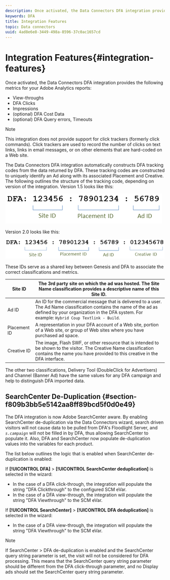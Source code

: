 ```yaml
---
description: Once activated, the Data Connectors DFA integration provides the following metrics for your Adobe Analytics reports 
keywords: DFA
title: Integration Features
topic: Data connectors
uuid: 4ad8e6e8-3449-498a-8596-37c0ac1657cd
---
```


# Integration Features{#integration-features}

Once activated, the Data Connectors DFA integration provides the following metrics for your Adobe Analytics reports:

* View-throughs 
* DFA Clicks 
* Impressions 
* (optional) DFA Cost Data 
* (optional) DFA Query errors, Timeouts

>[!NOTE]
>
>This integration does not provide support for click trackers (formerly click commands). Click trackers are used to record the number of clicks on text links, links in email messages, or on other elements that are hard-coded on a Web site.

The Data Connectors DFA integration automatically constructs DFA tracking codes from the data returned by DFA. These tracking codes are constructed to uniquely identify an Ad along with its associated Placement and Creative. The following outlines the structure of the tracking code, depending on version of the integration. Version 1.5 looks like this:

![](assets/DFA_id_struct1_5.png)

Version 2.0 looks like this:

![](assets/DFA_id_struct2.png)

These IDs serve as a shared key between Genesis and DFA to associate the correct classifications and metrics.

|  Site ID  | The 3rd party site on which the ad was hosted. The Site Name classification provides a descriptive name of this Site ID.  |
|---|---|
|  Ad ID  |An ID for the commercial message that is delivered to a user. The Ad Name classification contains the name of the ad as defined by your organization in the DFA system. For example: `Hybrid Coup Textlink - Build`.  |
|  Placement ID  | A representation in your DFA account of a Web site, portion of a Web site, or group of Web sites where you have purchased ad space.  |
|  Creative ID  | The image, Flash SWF, or other resource that is intended to be shown to the visitor. The Creative Name classification contains the name you have provided to this creative in the DFA interface.  |

The other two classifications, Delivery Tool (DoubleClick for Advertisers) and Channel (Banner Ad) have the same values for any DFA campaign and help to distinguish DFA imported data.

## SearchCenter De-Duplication {#section-f809b3bb5e5142aa8ff89bcd5f0d0e49}

The DFA integration is now Adobe SearchCenter aware. By enabling SearchCenter de-duplication via the Data Connectors wizard, search driven visitors will not cause data to be pulled from DFA's Floodlight Server, and *`s.campaign`* will not be filled in by DFA, thus allowing SearchCenter to populate it. Also, DFA and SearchCenter now populate de-duplication values into the variables for each product.

The list below outlines the logic that is enabled when SearchCenter de-duplication is enabled:

If **[!UICONTROL DFA]** > **[!UICONTROL SearchCenter deduplication]** is selected in the wizard:

* In the case of a DFA click-through, the integration will populate the string "DFA Clickthrough" to the configured SCM eVar.
* In the case of a DFA view-through, the integration will populate the string "DFA Viewthrough" to the SCM eVar.

If **[!UICONTROL SearchCenter]** > **[!UICONTROL DFA deduplication]** is selected in the wizard:

* In the case of a DFA view-through, the integration will populate the string "DFA Viewthrough" to the SCM eVar.

>[!NOTE]
>
>If SearchCenter > DFA de-duplication is enabled and the SearchCenter query string parameter is set, the visit will not be considered for DFA processing. This means that the SearchCenter query string parameter should be different from the DFA click-through parameter, and no Display ads should set the SearchCenter query string parameter.

